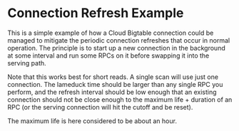 # Connection Refresh Example
This is a simple example of how a Cloud Bigtable connection
could be managed to mitigate the periodic connection refreshes
that occur in normal operation. The principle is to start up
a new connection in the background at some interval and run some
RPCs on it before swapping it into the serving path.

Note that this works best for short reads. A single scan will use
just one connection. The lameduck time should be larger than any single
RPC you perform, and the refresh interval should be low enough that an
existing connection should not be close enough to the maximum life + duration
of an RPC (or the serving connection will hit the cutoff and be reset).

The maximum life is here considered to be about an hour.